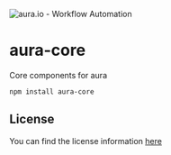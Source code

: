 ![aura.io - Workflow Automation](https://user-images.githubusercontent.com/65276001/173571060-9f2f6d7b-bac0-43b6-bdb2-001da9694058.png)

# aura-core

Core components for aura

```
npm install aura-core
```

## License

You can find the license information [here](https://github.com/the-shoaib2/aura/blob/master/README.md#license)
